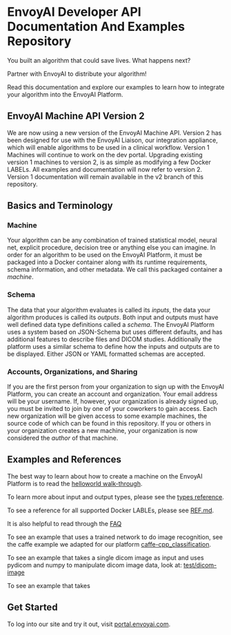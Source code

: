 # EnvoyAI Developer API Documentation And Examples Repository

You built an algorithm that could save lives. What happens next?

Partner with EnvoyAI to distribute your algorithm!

Read this documentation and explore our examples to learn how to integrate your algorithm into the EnvoyAI Platform.

## EnvoyAI Machine API Version 2

We are now using a new version of the EnvoyAI Machine API. Version 2 has been designed for use with the EnvoyAI Liaison,
our integration appliance, which will enable algorithms to be used in a clinical workflow. Version 1 Machines will continue to work
on the dev portal. Upgrading existing version 1 machines to version 2, is as simple as modifying a few Docker LABELs.
All examples and documentation will now refer to version 2.
Version 1 documentation will remain available in the v2 branch of this repository.

## Basics and Terminology

### Machine
Your algorithm can be any combination of trained statistical model, neural net, explicit procedure, decision tree or
anything else you can imagine.
In order for an algorithm to be used on the EnvoyAI Platform, it must be packaged into a Docker container along with its runtime 
requirements, schema information, and other metadata.
We call this packaged container a _machine_.

### Schema
The data that your algorithm evaluates is called its _inputs_, the data your algorithm produces is called its _outputs_.
Both input and outputs must have well defined data type definitions called a _schema_.
The EnvoyAI Platform uses a system based on JSON-Schema but uses different defaults, and has additional
features to describe files and DICOM studies. Additionally the platform uses a similar schema to define how the inputs 
and outputs are to be displayed. Either JSON or YAML formatted schemas are accepted.

### Accounts, Organizations, and Sharing
If you are the first person from your organization to sign up with the EnvoyAI Platform, you can create an account and organization.
Your email address will be your username. If, however, your organization is already signed up, you must be invited to join
by one of your coworkers to gain access.
Each new organization will be given access to some example machines, the source code of which can be found in this repository.
If you or others in your organization creates a new machine, your organization is now considered the _author_ of that machine.


## Examples and References
The best way to learn about how to create a machine on the EnvoyAI Platform is to read the [helloworld walk-through](./test-hello/README.md).

To learn more about input and output types, please see the [types reference](TYPES.md).

To see a reference for all supported Docker LABLEs, please see [REF.md](REF.md).

It is also helpful to read through the [FAQ](FAQ.md)

To see an example that uses a trained network to do image recognition, see the caffe example we adapted for our platform 
[caffe-cpp_classification](./caffe-cpp_classification/).

To see an example that takes a single dicom image as input and uses pydicom and numpy to manipulate dicom image data, look at: [test/dicom-image](./test-dicom-image)

To see an example that takes 
## Get Started

To log into our site and try it out, visit [portal.envoyai.com](https://portal.envoyai.com).
